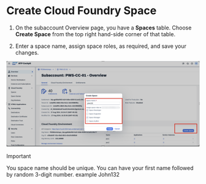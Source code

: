# Create Cloud Foundry Space

1. On the subaccount Overview page, you have a **Spaces** table. Choose **Create Space** from the top right hand-side corner of that table.

2. Enter a space name, assign space roles, as required, and save your changes.

<div align="center">
	<img src="Images/space.png" width="800" />
</div>

> [!IMPORTANT]  
> You space name should be unique. You can have your first name followed by random 3-digit number. example John132

